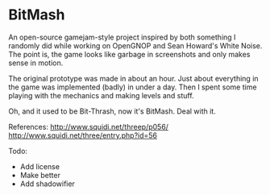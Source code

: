 # BitMash

An open-source gamejam-style project inspired by both something I randomly did while working on OpenGNOP and Sean Howard's White Noise.  The point is, the game looks like garbage in screenshots and only makes sense in motion.

The original prototype was made in about an hour. Just about everything in the game was implemented (badly) in under a day. Then I spent some time playing with the mechanics and making levels and stuff.

Oh, and it used to be Bit-Thrash, now it's BitMash. Deal with it.

References:
http://www.squidi.net/threep/p056/
http://www.squidi.net/three/entry.php?id=56

Todo:
* Add license
* Make better
* Add shadowifier